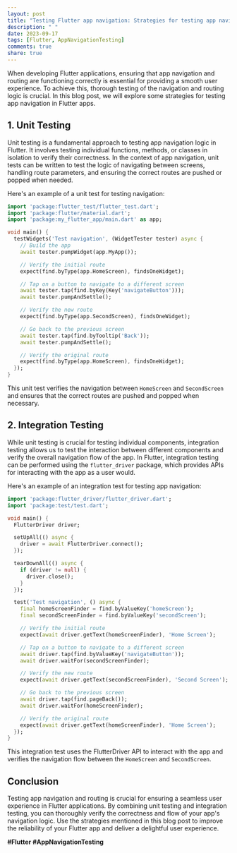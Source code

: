 ```yaml
---
layout: post
title: "Testing Flutter app navigation: Strategies for testing app navigation and routing in Flutter apps"
description: " "
date: 2023-09-17
tags: [Flutter, AppNavigationTesting]
comments: true
share: true
---
```


When developing Flutter applications, ensuring that app navigation and routing are functioning correctly is essential for providing a smooth user experience. To achieve this, thorough testing of the navigation and routing logic is crucial. In this blog post, we will explore some strategies for testing app navigation in Flutter apps.

## 1. Unit Testing

Unit testing is a fundamental approach to testing app navigation logic in Flutter. It involves testing individual functions, methods, or classes in isolation to verify their correctness. In the context of app navigation, unit tests can be written to test the logic of navigating between screens, handling route parameters, and ensuring the correct routes are pushed or popped when needed.

Here's an example of a unit test for testing navigation:

```dart
import 'package:flutter_test/flutter_test.dart';
import 'package:flutter/material.dart';
import 'package:my_flutter_app/main.dart' as app;

void main() {
  testWidgets('Test navigation', (WidgetTester tester) async {
    // Build the app
    await tester.pumpWidget(app.MyApp());

    // Verify the initial route
    expect(find.byType(app.HomeScreen), findsOneWidget);

    // Tap on a button to navigate to a different screen
    await tester.tap(find.byKey(Key('navigateButton')));
    await tester.pumpAndSettle();

    // Verify the new route
    expect(find.byType(app.SecondScreen), findsOneWidget);

    // Go back to the previous screen
    await tester.tap(find.byTooltip('Back'));
    await tester.pumpAndSettle();

    // Verify the original route
    expect(find.byType(app.HomeScreen), findsOneWidget);
  });
}
```

This unit test verifies the navigation between `HomeScreen` and `SecondScreen` and ensures that the correct routes are pushed and popped when necessary.

## 2. Integration Testing

While unit testing is crucial for testing individual components, integration testing allows us to test the interaction between different components and verify the overall navigation flow of the app. In Flutter, integration testing can be performed using the `flutter_driver` package, which provides APIs for interacting with the app as a user would.

Here's an example of an integration test for testing app navigation:

```dart
import 'package:flutter_driver/flutter_driver.dart';
import 'package:test/test.dart';

void main() {
  FlutterDriver driver;

  setUpAll(() async {
    driver = await FlutterDriver.connect();
  });

  tearDownAll(() async {
    if (driver != null) {
      driver.close();
    }
  });

  test('Test navigation', () async {
    final homeScreenFinder = find.byValueKey('homeScreen');
    final secondScreenFinder = find.byValueKey('secondScreen');

    // Verify the initial route
    expect(await driver.getText(homeScreenFinder), 'Home Screen');

    // Tap on a button to navigate to a different screen
    await driver.tap(find.byValueKey('navigateButton'));
    await driver.waitFor(secondScreenFinder);

    // Verify the new route
    expect(await driver.getText(secondScreenFinder), 'Second Screen');

    // Go back to the previous screen
    await driver.tap(find.pageBack());
    await driver.waitFor(homeScreenFinder);

    // Verify the original route
    expect(await driver.getText(homeScreenFinder), 'Home Screen');
  });
}
```

This integration test uses the FlutterDriver API to interact with the app and verifies the navigation flow between the `HomeScreen` and `SecondScreen`.

## Conclusion

Testing app navigation and routing is crucial for ensuring a seamless user experience in Flutter applications. By combining unit testing and integration testing, you can thoroughly verify the correctness and flow of your app's navigation logic. Use the strategies mentioned in this blog post to improve the reliability of your Flutter app and deliver a delightful user experience.

**#Flutter #AppNavigationTesting**